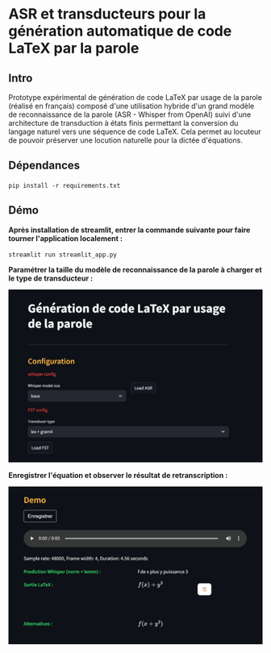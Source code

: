 # ASR et transducteurs pour la génération automatique de code LaTeX par la parole

## Intro

Prototype expérimental de génération de code LaTeX par usage de la parole (réalisé en français) composé d'une utilisation hybride d'un grand modèle de reconnaissance de la parole (ASR - Whisper from OpenAI) suivi d'une architecture de transduction à états finis permettant la conversion du langage naturel vers une séquence de code LaTeX. Cela permet au locuteur de pouvoir préserver une locution naturelle pour la dictée d'équations.

## Dépendances

`pip install -r requirements.txt`

## Démo

**Après installation de streamlit, entrer la commande  suivante pour faire tourner l'application localement :**

`streamlit run streamlit_app.py`

**Paramétrer la taille du modèle de reconnaissance de la parole à charger et le type de transducteur :**

![alt text](img_001.png)

**Enregistrer l'équation et observer le résultat de retranscription :**

![alt text](img_002.png)
